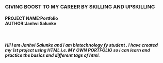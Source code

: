 <h3>GIVING BOOST TO MY CAREER BY SKILLING AND UPSKILLING</h3>
<BODY><H4>PROJECT NAME:Portfolio<br>
AUTHOR:Janhvi Salunke</H4><br>
<h5>Hii I am Janhvi Salunke and i am biotechnology fy student . I have created my 1st project using HTML i.e. MY OWN PORTFOLIO so i can learn and practice the basics and different tags of html.
  </h5>
</BODY>
